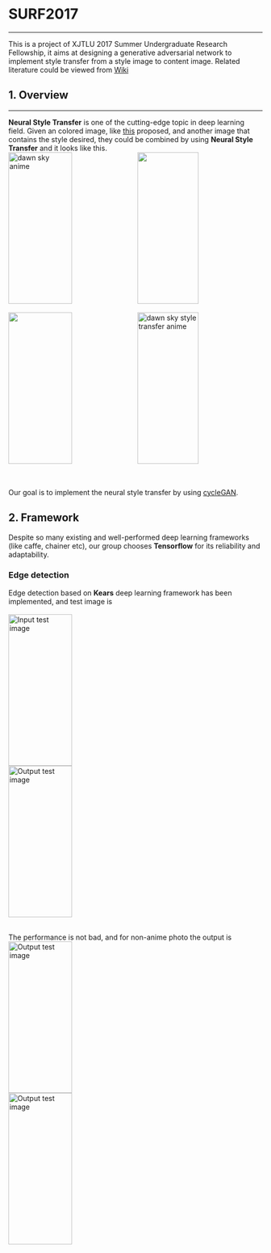 # SURF2017
-----------------
This is a project of XJTLU 2017 Summer Undergraduate Research Fellowship, it aims at designing a generative adversarial network to implement style transfer from a style image to content image. Related literature could be viewed from [Wiki](https://github.com/LinkWoong/SURF2017/wiki)  
## 1. Overview  
-----------------
**Neural Style Transfer** is one of the cutting-edge topic in deep learning field. Given an colored image, like [this](https://github.com/titu1994) proposed, and another image that contains the style desired, they could be combined by using **Neural Style Transfer** and it looks like this.
<br>
<img src="https://github.com/titu1994/Neural-Style-Transfer/blob/master/images/inputs/content/Dawn%20Sky.jpg?raw=true" height=300 width=50% alt="dawn sky anime"> <img src="https://raw.githubusercontent.com/titu1994/Neural_Style_Transfer/master/images/inputs/style/starry_night.jpg" height=300 width=49%>

<img src="https://github.com/titu1994/Neural-Style-Transfer/blob/master/images/inputs/mask/Dawn-Sky-Mask.jpg?raw=true" height=300 width=50%> <img src="https://github.com/titu1994/Neural-Style-Transfer/blob/master/images/output/Dawn_Sky_masked.jpg?raw=true" height=300 width=49% alt="dawn sky style transfer anime">

<br>

Our goal is to implement the neural style transfer by using [cycleGAN](https://arxiv.org/abs/1705.09966). 

## 2. Framework  

Despite so many existing and well-performed deep learning frameworks (like caffe, chainer etc), our group chooses **Tensorflow** for its reliability and adaptability. 

### Edge detection  

Edge detection based on **Kears** deep learning framework has been implemented, and test image is  
<br>
<img src="https://github.com/LinkWoong/SURF2017/blob/master/Keras-Implemented-Edge-Detection/test.jpg" height=300 width=50% alt="Input test image"> <img src="https://github.com/LinkWoong/SURF2017/blob/master/Keras-Implemented-Edge-Detection/result2.jpg" height=300 width=50% alt="Output test image">

<br>
The performance is not bad, and for non-anime photo the output is  
<br>
<img src="https://github.com/LinkWoong/SURF2017/blob/master/Keras-Implemented-Edge-Detection/result3.jpg" height=300 width=50% alt="Output test image"> <img src="https://github.com/LinkWoong/SURF2017/blob/master/Keras-Implemented-Edge-Detection/result4.jpg" height=300 width=50% alt="Output test image">

<br>

